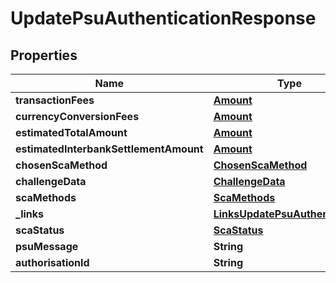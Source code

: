 # UpdatePsuAuthenticationResponse

## Properties
Name | Type | Description | Notes
------------ | ------------- | ------------- | -------------
**transactionFees** | [**Amount**](Amount.md) |  |  [optional]
**currencyConversionFees** | [**Amount**](Amount.md) |  |  [optional]
**estimatedTotalAmount** | [**Amount**](Amount.md) |  |  [optional]
**estimatedInterbankSettlementAmount** | [**Amount**](Amount.md) |  |  [optional]
**chosenScaMethod** | [**ChosenScaMethod**](ChosenScaMethod.md) |  |  [optional]
**challengeData** | [**ChallengeData**](ChallengeData.md) |  |  [optional]
**scaMethods** | [**ScaMethods**](ScaMethods.md) |  |  [optional]
**_links** | [**LinksUpdatePsuAuthentication**](LinksUpdatePsuAuthentication.md) |  |  [optional]
**scaStatus** | [**ScaStatus**](ScaStatus.md) |  | 
**psuMessage** | **String** |  |  [optional]
**authorisationId** | **String** |  |  [optional]
